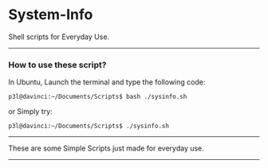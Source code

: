 # System-Info
Shell scripts for Everyday Use.

***

### How to use these script?

In Ubuntu, Launch the terminal and type the following code:
```console
p3l@davinci:~/Documents/Scripts$ bash ./sysinfo.sh
```
or Simply try:
```console
p3l@davinci:~/Documents/Scripts$ ./sysinfo.sh
```

***

These are some Simple Scripts just made for everyday use.

***
